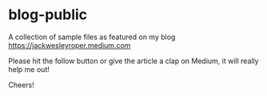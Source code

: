 # blog-public

A collection of sample files as featured on my blog https://jackwesleyroper.medium.com

Please hit the follow button or give the article a clap on Medium, it will really help me out! 

Cheers!
